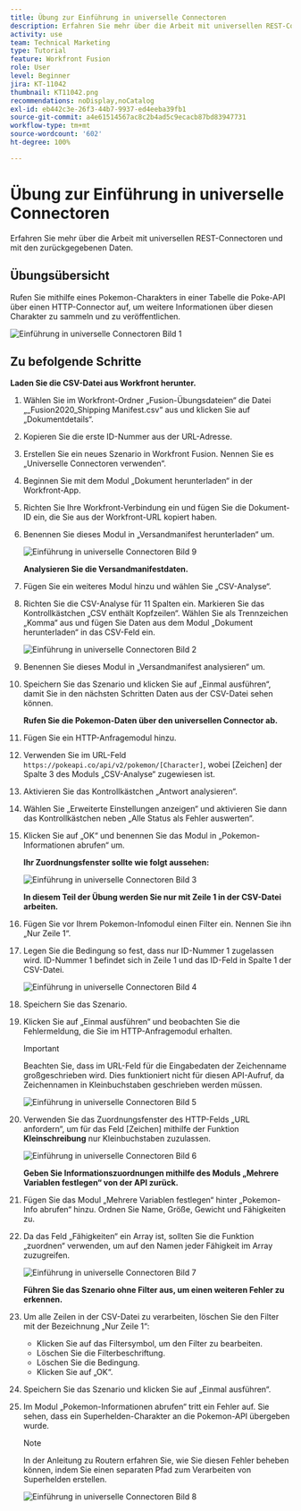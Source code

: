 ```yaml
---
title: Übung zur Einführung in universelle Connectoren
description: Erfahren Sie mehr über die Arbeit mit universellen REST-Connectoren und mit den zurückgegebenen Daten.
activity: use
team: Technical Marketing
type: Tutorial
feature: Workfront Fusion
role: User
level: Beginner
jira: KT-11042
thumbnail: KT11042.png
recommendations: noDisplay,noCatalog
exl-id: eb442c3e-26f3-44b7-9937-ed4eeba39fb1
source-git-commit: a4e61514567ac8c2b4ad5c9ecacb87bd83947731
workflow-type: tm+mt
source-wordcount: '602'
ht-degree: 100%

---
```


# Übung zur Einführung in universelle Connectoren

Erfahren Sie mehr über die Arbeit mit universellen REST-Connectoren und mit den zurückgegebenen Daten.

## Übungsübersicht

Rufen Sie mithilfe eines Pokemon-Charakters in einer Tabelle die Poke-API über einen HTTP-Connector auf, um weitere Informationen über diesen Charakter zu sammeln und zu veröffentlichen.

![Einführung in universelle Connectoren Bild 1](../12-exercises/assets/introduction-to-universal-connectors-walkthrough-1.png)

## Zu befolgende Schritte

**Laden Sie die CSV-Datei aus Workfront herunter.**

1. Wählen Sie im Workfront-Ordner „Fusion-Übungsdateien“ die Datei „_Fusion2020_Shipping Manifest.csv“ aus und klicken Sie auf „Dokumentdetails“.
1. Kopieren Sie die erste ID-Nummer aus der URL-Adresse.
1. Erstellen Sie ein neues Szenario in Workfront Fusion. Nennen Sie es „Universelle Connectoren verwenden“.
1. Beginnen Sie mit dem Modul „Dokument herunterladen“ in der Workfront-App.
1. Richten Sie Ihre Workfront-Verbindung ein und fügen Sie die Dokument-ID ein, die Sie aus der Workfront-URL kopiert haben.
1. Benennen Sie dieses Modul in „Versandmanifest herunterladen“ um.

   ![Einführung in universelle Connectoren Bild 9](../12-exercises/assets/introduction-to-universal-connectors-walkthrough-9.png)

   **Analysieren Sie die Versandmanifestdaten.**

1. Fügen Sie ein weiteres Modul hinzu und wählen Sie „CSV-Analyse“.
1. Richten Sie die CSV-Analyse für 11 Spalten ein. Markieren Sie das Kontrollkästchen „CSV enthält Kopfzeilen“. Wählen Sie als Trennzeichen „Komma“ aus und fügen Sie Daten aus dem Modul „Dokument herunterladen“ in das CSV-Feld ein.

   ![Einführung in universelle Connectoren Bild 2](../12-exercises/assets/introduction-to-universal-connectors-walkthrough-2.png)

1. Benennen Sie dieses Modul in „Versandmanifest analysieren“ um.
1. Speichern Sie das Szenario und klicken Sie auf „Einmal ausführen“, damit Sie in den nächsten Schritten Daten aus der CSV-Datei sehen können.

   **Rufen Sie die Pokemon-Daten über den universellen Connector ab.**

1. Fügen Sie ein HTTP-Anfragemodul hinzu.
1. Verwenden Sie im URL-Feld `https://pokeapi.co/api/v2/pokemon/[Character]`, wobei [Zeichen] der Spalte 3 des Moduls „CSV-Analyse“ zugewiesen ist.
1. Aktivieren Sie das Kontrollkästchen „Antwort analysieren“.
1. Wählen Sie „Erweiterte Einstellungen anzeigen“ und aktivieren Sie dann das Kontrollkästchen neben „Alle Status als Fehler auswerten“.
1. Klicken Sie auf „OK“ und benennen Sie das Modul in „Pokemon-Informationen abrufen“ um.

   **Ihr Zuordnungsfenster sollte wie folgt aussehen:**

   ![Einführung in universelle Connectoren Bild 3](../12-exercises/assets/introduction-to-universal-connectors-walkthrough-3.png)

   **In diesem Teil der Übung werden Sie nur mit Zeile 1 in der CSV-Datei arbeiten.**

1. Fügen Sie vor Ihrem Pokemon-Infomodul einen Filter ein. Nennen Sie ihn „Nur Zeile 1“.
1. Legen Sie die Bedingung so fest, dass nur ID-Nummer 1 zugelassen wird. ID-Nummer 1 befindet sich in Zeile 1 und das ID-Feld in Spalte 1 der CSV-Datei.

   ![Einführung in universelle Connectoren Bild 4](../12-exercises/assets/introduction-to-universal-connectors-walkthrough-4.png)

1. Speichern Sie das Szenario.
1. Klicken Sie auf „Einmal ausführen“ und beobachten Sie die Fehlermeldung, die Sie im HTTP-Anfragemodul erhalten.

   >[!IMPORTANT]
   >
   >Beachten Sie, dass im URL-Feld für die Eingabedaten der Zeichenname großgeschrieben wird. Dies funktioniert nicht für diesen API-Aufruf, da Zeichennamen in Kleinbuchstaben geschrieben werden müssen.

   ![Einführung in universelle Connectoren Bild 5](../12-exercises/assets/introduction-to-universal-connectors-walkthrough-5.png)

1. Verwenden Sie das Zuordnungsfenster des HTTP-Felds „URL anfordern“, um für das Feld [Zeichen] mithilfe der Funktion **Kleinschreibung** nur Kleinbuchstaben zuzulassen.

   ![Einführung in universelle Connectoren Bild 6](../12-exercises/assets/introduction-to-universal-connectors-walkthrough-6.png)

   **Geben Sie Informationszuordnungen mithilfe des Moduls „Mehrere Variablen festlegen“ von der API zurück.**

1. Fügen Sie das Modul „Mehrere Variablen festlegen“ hinter „Pokemon-Info abrufen“ hinzu. Ordnen Sie Name, Größe, Gewicht und Fähigkeiten zu.
1. Da das Feld „Fähigkeiten“ ein Array ist, sollten Sie die Funktion „zuordnen“ verwenden, um auf den Namen jeder Fähigkeit im Array zuzugreifen.

   ![Einführung in universelle Connectoren Bild 7](../12-exercises/assets/introduction-to-universal-connectors-walkthrough-7.png)

   **Führen Sie das Szenario ohne Filter aus, um einen weiteren Fehler zu erkennen.**

1. Um alle Zeilen in der CSV-Datei zu verarbeiten, löschen Sie den Filter mit der Bezeichnung „Nur Zeile 1“:

   + Klicken Sie auf das Filtersymbol, um den Filter zu bearbeiten.
   + Löschen Sie die Filterbeschriftung.
   + Löschen Sie die Bedingung.
   + Klicken Sie auf „OK“.

1. Speichern Sie das Szenario und klicken Sie auf „Einmal ausführen“.
1. Im Modul „Pokemon-Informationen abrufen“ tritt ein Fehler auf. Sie sehen, dass ein Superhelden-Charakter an die Pokemon-API übergeben wurde.

   >[!NOTE]
   >
   >In der Anleitung zu Routern erfahren Sie, wie Sie diesen Fehler beheben können, indem Sie einen separaten Pfad zum Verarbeiten von Superhelden erstellen.

   ![Einführung in universelle Connectoren Bild 8](../12-exercises/assets/introduction-to-universal-connectors-walkthrough-8.png)
